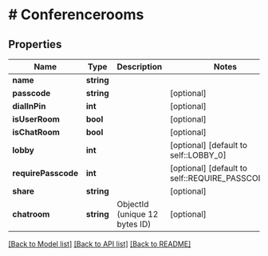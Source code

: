# # Conferencerooms

## Properties

Name | Type | Description | Notes
------------ | ------------- | ------------- | -------------
**name** | **string** |  |
**passcode** | **string** |  | [optional]
**dialInPin** | **int** |  | [optional]
**isUserRoom** | **bool** |  | [optional]
**isChatRoom** | **bool** |  | [optional]
**lobby** | **int** |  | [optional] [default to self::LOBBY_0]
**requirePasscode** | **int** |  | [optional] [default to self::REQUIRE_PASSCODE_0]
**share** | **string** |  | [optional]
**chatroom** | **string** | ObjectId (unique 12 bytes ID) | [optional]

[[Back to Model list]](../../README.md#models) [[Back to API list]](../../README.md#endpoints) [[Back to README]](../../README.md)
